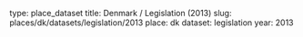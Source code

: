 type: place_dataset
title: Denmark / Legislation (2013)
slug: places/dk/datasets/legislation/2013
place: dk
dataset: legislation
year: 2013
